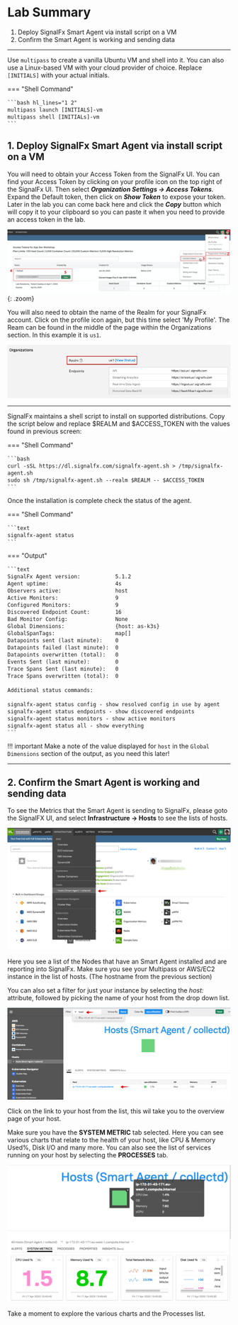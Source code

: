 # Lab Summary

1. Deploy SignalFx Smart Agent via install script on a VM
2. Confirm the Smart Agent is working and sending data

---

Use `multipass` to create a vanilla Ubuntu VM and shell into it. You can also use a Linux-based VM with your cloud provider of choice. Replace `[INITIALS]` with your actual initials.

=== "Shell Command"

    ```bash hl_lines="1 2"
    multipass launch [INITIALS]-vm
    multipass shell [INITIALs]-vm
    ```

## 1. Deploy SignalFx Smart Agent via install script on a VM

You will need to obtain your Access Token from the SignalFx UI. You can find your Access Token by clicking on your profile icon on the top right of the SignalFx UI. Then select _**Organization Settings → Access Tokens**_. Expand the Default token, then click on _**Show Token**_ to expose your token. Later in the lab you can come back here and click the _**Copy**_ button which will copy it to your clipboard so you can paste it when you need to provide an access token in the lab.

![Access Token](../images/smartagent/m3-access-token.png){: .zoom}

You will also need to obtain the name of the Realm for your SignalFx account. Click on the profile icon again, but this time select 'My Profile'. The Ream can be found in the middle of the page within the Organizations section. In this example it is `us1`.

![Realm](../images/smartagent/m3-realm.png)

---

SignalFx maintains a shell script to install on supported distributions. Copy the script below and replace $REALM and $ACCESS_TOKEN with the values found in previous screen:

=== "Shell Command"

    ```bash
    curl -sSL https://dl.signalfx.com/signalfx-agent.sh > /tmp/signalfx-agent.sh
    sudo sh /tmp/signalfx-agent.sh --realm $REALM -- $ACCESS_TOKEN
    ```

Once the installation is complete check the status of the agent.

=== "Shell Command"

    ```text
    signalfx-agent status
    ```

=== "Output"

    ```text
    SignalFx Agent version:           5.1.2
    Agent uptime:                     4s
    Observers active:                 host
    Active Monitors:                  9
    Configured Monitors:              9
    Discovered Endpoint Count:        16
    Bad Monitor Config:               None
    Global Dimensions:                {host: as-k3s}
    GlobalSpanTags:                   map[]
    Datapoints sent (last minute):    0
    Datapoints failed (last minute):  0
    Datapoints overwritten (total):   0
    Events Sent (last minute):        0
    Trace Spans Sent (last minute):   0
    Trace Spans overwritten (total):  0

    Additional status commands:

    signalfx-agent status config - show resolved config in use by agent
    signalfx-agent status endpoints - show discovered endpoints
    signalfx-agent status monitors - show active monitors
    signalfx-agent status all - show everything
    ```

!!! important
    Make a note of the value displayed for `host` in the `Global Dimensions` section of the output, as you need this later!

---

## 2. Confirm the Smart Agent is working and sending data

To see the Metrics that the Smart Agent is sending to SignalFx, please goto the SignalFX UI, and select **Infrastructure → Hosts** to see the lists of hosts.

![Goto host](../images/smartagent/M3-hosts.png)

Here you see a list of the Nodes that have an Smart Agent installed and are reporting into SignalFx. Make sure you see your Multipass or AWS/EC2 instance in the list of hosts. (The hostname from the previous section)

You can also set a filter for just your instance by selecting the _host:_ attribute, followed by picking the name of your host from the drop down list.

![Filter host ](../images/smartagent/M3-list-of-hosts.png)

Click on the link to your host from the list, this wil take you to the overview page of your host.

Make sure you have the **SYSTEM METRIC** tab selected. Here you can see various charts that relate to the health of your host, like CPU & Memory Used%, Disk I/O and many more.
You can also see the list of services running on your host by selecting the **PROCESSES** tab.

![Host Selected](../images/smartagent/M3-host-selected.png)

Take a moment to explore the various charts and the Processes list.
